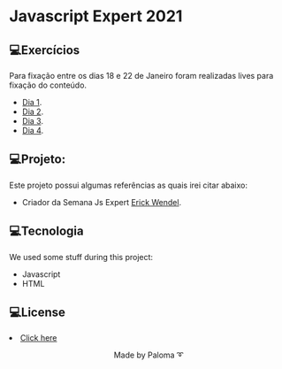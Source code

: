 <h1> Javascript Expert 2021</h1>


## 💻Exercícios
Para fixação entre os dias 18 e 22 de Janeiro foram realizadas lives para fixação do conteúdo.
- [Dia 1](https://github.com/palomavila/js-expert-2021/tree/main/js-exercicios/src).
- [Dia 2](https://github.com/palomavila/js-expert-2021/tree/main/js-exercicios-2).
- [Dia 3](https://github.com/palomavila/js-expert-2021/tree/main/js-exercicios-3).
- [Dia 4](https://github.com/palomavila/js-expert-2021/tree/main/js-exercicios-4).

## 💻Projeto:
Este projeto possui algumas referências as quais irei citar abaixo:
- Criador da Semana Js Expert [Erick Wendel](https://github.com/erickwendel).

## 💻Tecnologia
We used some stuff during this project: 
<ul>
  <li>Javascript</li>
  <li>HTML</li>
</ul>

## 💻License

 <li><a href="https://github.com/palomavila/js-expert-2021/blob/main/LICENSE">Click here</a></li>

<p align="center">Made by Paloma ➰</p>
